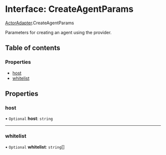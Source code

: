 # Interface: CreateAgentParams

[ActorAdapter](../modules/ActorAdapter.md).CreateAgentParams

Parameters for creating an agent using the provider.

## Table of contents

### Properties

- [host](ActorAdapter.CreateAgentParams.md#host)
- [whitelist](ActorAdapter.CreateAgentParams.md#whitelist)

## Properties

### host

• `Optional` **host**: `string`

___

### whitelist

• `Optional` **whitelist**: `string`[]
